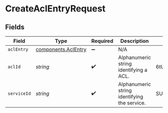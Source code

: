 # CreateAclEntryRequest


## Fields

| Field                                                             | Type                                                              | Required                                                          | Description                                                       | Example                                                           |
| ----------------------------------------------------------------- | ----------------------------------------------------------------- | ----------------------------------------------------------------- | ----------------------------------------------------------------- | ----------------------------------------------------------------- |
| `aclEntry`                                                        | [components.AclEntry](../../../sdk/models/components/aclentry.md) | :heavy_minus_sign:                                                | N/A                                                               |                                                                   |
| `aclId`                                                           | *string*                                                          | :heavy_check_mark:                                                | Alphanumeric string identifying a ACL.                            | 6tUXdegLTf5BCig0zGFrU3                                            |
| `serviceId`                                                       | *string*                                                          | :heavy_check_mark:                                                | Alphanumeric string identifying the service.                      | SU1Z0isxPaozGVKXdv0eY                                             |